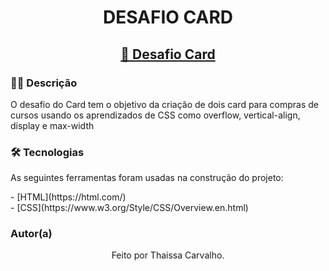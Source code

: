 <h1 align="center">DESAFIO CARD</h1>

<h2 align="center">
    <a href="">🔗 Desafio Card</a>
</h2>

<h3>✍🏾 Descrição</h3>
<p>O desafio do Card tem o objetivo da criação de dois card para compras de cursos usando os aprendizados de CSS como overflow, vertical-align, display e max-width</p>

<h3>🛠 Tecnologias</h3>

<p> As seguintes ferramentas foram usadas na construção do projeto: </p>

<p>
- [HTML](https://html.com/) <br>
- [CSS](https://www.w3.org/Style/CSS/Overview.en.html) <br>
</p>

<h3>Autor(a)</h3>

<p align="center"> Feito por Thaissa Carvalho. </p> 